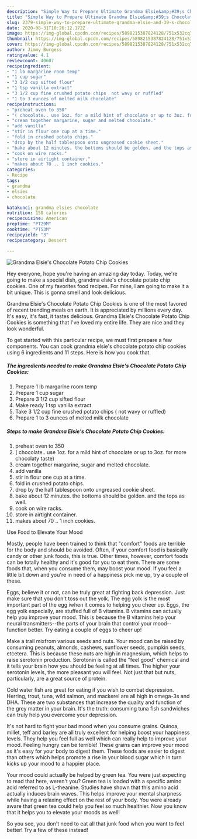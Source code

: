 ```yaml
---
description: "Simple Way to Prepare Ultimate Grandma Elsie&amp;#39;s Chocolate Potato Chip Cookies"
title: "Simple Way to Prepare Ultimate Grandma Elsie&amp;#39;s Chocolate Potato Chip Cookies"
slug: 2379-simple-way-to-prepare-ultimate-grandma-elsie-and-39-s-chocolate-potato-chip-cookies
date: 2020-08-31T10:26:12.172Z
image: https://img-global.cpcdn.com/recipes/5898215387824128/751x532cq70/grandma-elsies-chocolate-potato-chip-cookies-recipe-main-photo.jpg
thumbnail: https://img-global.cpcdn.com/recipes/5898215387824128/751x532cq70/grandma-elsies-chocolate-potato-chip-cookies-recipe-main-photo.jpg
cover: https://img-global.cpcdn.com/recipes/5898215387824128/751x532cq70/grandma-elsies-chocolate-potato-chip-cookies-recipe-main-photo.jpg
author: Jimmy Burgess
ratingvalue: 4.1
reviewcount: 40607
recipeingredient:
- "1 lb margarine room temp"
- "1 cup sugar"
- "3 1/2 cup sifted flour"
- "1 tsp vanilla extract"
- "3 1/2 cup fine crushed potato chips  not wavy or ruffled"
- "1 to 3 ounces of melted milk chocolate"
recipeinstructions:
- "preheat oven to 350"
- "( chocolate.. use 1oz. for a mild hint of chocolate or up to 3oz. for more chocolaty taste)"
- "cream together margarine, sugar and melted chocolate."
- "add vanilla"
- "stir in flour one cup at a time."
- "fold in crushed potato chips."
- "drop by the half tablespoon onto ungreased cookie sheet."
- "bake about 12 minutes. the bottoms should be golden. and the tops as well."
- "cook on wire racks."
- "store in airtight container."
- "makes about 70 .. 1 inch cookies."
categories:
- Recipe
tags:
- grandma
- elsies
- chocolate

katakunci: grandma elsies chocolate 
nutrition: 158 calories
recipecuisine: American
preptime: "PT29M"
cooktime: "PT53M"
recipeyield: "3"
recipecategory: Dessert

---
```



![Grandma Elsie&#39;s Chocolate Potato Chip Cookies](https://img-global.cpcdn.com/recipes/5898215387824128/751x532cq70/grandma-elsies-chocolate-potato-chip-cookies-recipe-main-photo.jpg)

Hey everyone, hope you're having an amazing day today. Today, we're going to make a special dish, grandma elsie&#39;s chocolate potato chip cookies. One of my favorites food recipes. For mine, I am going to make it a bit unique. This is gonna smell and look delicious.



Grandma Elsie&#39;s Chocolate Potato Chip Cookies is one of the most favored of recent trending meals on earth. It is appreciated by millions every day. It's easy, it's fast, it tastes delicious. Grandma Elsie&#39;s Chocolate Potato Chip Cookies is something that I've loved my entire life. They are nice and they look wonderful.


To get started with this particular recipe, we must first prepare a few components. You can cook grandma elsie&#39;s chocolate potato chip cookies using 6 ingredients and 11 steps. Here is how you cook that.

<!--inarticleads1-->

##### The ingredients needed to make Grandma Elsie&#39;s Chocolate Potato Chip Cookies:

1. Prepare 1 lb margarine room temp
1. Prepare 1 cup sugar
1. Prepare 3 1/2 cup sifted flour
1. Make ready 1 tsp vanilla extract
1. Take 3 1/2 cup fine crushed potato chips ( not wavy or ruffled)
1. Prepare 1 to 3 ounces of melted milk chocolate




<!--inarticleads2-->

##### Steps to make Grandma Elsie&#39;s Chocolate Potato Chip Cookies:

1. preheat oven to 350
1. ( chocolate.. use 1oz. for a mild hint of chocolate or up to 3oz. for more chocolaty taste)
1. cream together margarine, sugar and melted chocolate.
1. add vanilla
1. stir in flour one cup at a time.
1. fold in crushed potato chips.
1. drop by the half tablespoon onto ungreased cookie sheet.
1. bake about 12 minutes. the bottoms should be golden. and the tops as well.
1. cook on wire racks.
1. store in airtight container.
1. makes about 70 .. 1 inch cookies.




Use Food to Elevate Your Mood


Mostly, people have been trained to think that "comfort" foods are terrible for the body and should be avoided. Often, if your comfort food is basically candy or other junk foods, this is true. Other times, however, comfort foods can be totally healthy and it's good for you to eat them. There are some foods that, when you consume them, may boost your mood. If you feel a little bit down and you're in need of a happiness pick me up, try a couple of these.

Eggs, believe it or not, can be truly great at fighting back depression. Just make sure that you don't toss out the yolk. The egg yolk is the most important part of the egg iwhen it comes to helping you cheer up. Eggs, the egg yolk especially, are stuffed full of B vitamins. B vitamins can actually help you improve your mood. This is because the B vitamins help your neural transmitters--the parts of your brain that control your mood--function better. Try eating a couple of eggs to cheer up!

Make a trail mixfrom various seeds and nuts. Your mood can be raised by consuming peanuts, almonds, cashews, sunflower seeds, pumpkin seeds, etcetera. This is because these nuts are high in magnesium, which helps to raise serotonin production. Serotonin is called the "feel good" chemical and it tells your brain how you should be feeling at all times. The higher your serotonin levels, the more pleasant you will feel. Not just that but nuts, particularly, are a great source of protein.

Cold water fish are great for eating if you wish to combat depression. Herring, trout, tuna, wild salmon, and mackerel are all high in omega-3s and DHA. These are two substances that increase the quality and function of the grey matter in your brain. It's the truth: consuming tuna fish sandwiches can truly help you overcome your depression. 

It's not hard to fight your bad mood when you consume grains. Quinoa, millet, teff and barley are all truly excellent for helping boost your happiness levels. They help you feel full as well which can really help to improve your mood. Feeling hungry can be terrible! These grains can improve your mood as it's easy for your body to digest them. These foods are easier to digest than others which helps promote a rise in your blood sugar which in turn kicks up your mood to a happier place.

Your mood could actually be helped by green tea. You were just expecting to read that here, weren't you? Green tea is loaded with a specific amino acid referred to as L-theanine. Studies have shown that this amino acid actually induces brain waves. This helps improve your mental sharpness while having a relaxing effect on the rest of your body. You were already aware that green tea could help you feel so much healthier. Now you know that it helps you to elevate your moods as well!

So you see, you don't need to eat all that junk food when you want to feel better! Try a few of these instead!

